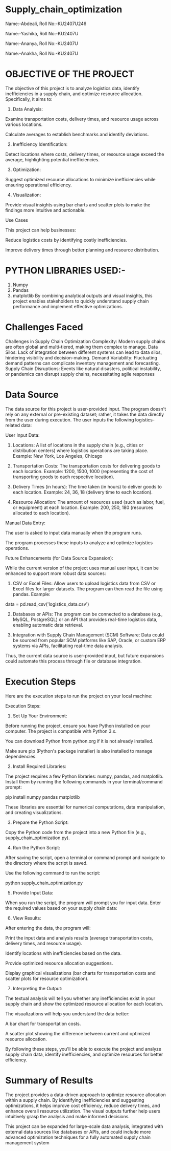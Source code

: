 # Supply_chain_optimization
Name:-Abdeali,
Roll No:-KU2407U246
  
Name:-Yashika,
Roll No:-KU2407U

Name:-Ananya,
Roll No:-KU2407U

Name:-Anakha,
Roll No:-KU2407U


# OBJECTIVE OF THE PROJECT  

The objective of this project is to analyze logistics data, identify inefficiencies in a supply chain, and optimize resource allocation. Specifically, it aims to:

1. Data Analysis:

Examine transportation costs, delivery times, and resource usage across various locations.

Calculate averages to establish benchmarks and identify deviations.



2. Inefficiency Identification:

Detect locations where costs, delivery times, or resource usage exceed the average, highlighting potential inefficiencies.



3. Optimization:

Suggest optimized resource allocations to minimize inefficiencies while ensuring operational efficiency.



4. Visualization:

Provide visual insights using bar charts and scatter plots to make the findings more intuitive and actionable.




Use Cases

This project can help businesses:

Reduce logistics costs by identifying costly inefficiencies.

Improve delivery times through better planning and resource distribution.
# PYTHON LIBRARIES USED:-
1. Numpy
2. Pandas
3. matplotlib
By combining analytical outputs and visual insights, this project enables stakeholders to quickly understand supply chain performance and implement effective optimizations.

# Challenges Faced
Challenges in Supply Chain Optimization
Complexity: Modern supply chains are often global and multi-tiered, making them complex to manage.
Data Silos: Lack of integration between different systems can lead to data silos, hindering visibility and decision-making.
Demand Variability: Fluctuating demand patterns can complicate inventory management and forecasting.
Supply Chain Disruptions: Events like natural disasters, political instability, or pandemics can disrupt supply chains, necessitating agile responses

# Data Source 
   The data source for this project is user-provided input. The program doesn't rely on any external or pre-existing dataset; rather, it takes the data directly from the user during execution. The user inputs the following logistics-related data:

User Input Data:

1. Locations:
A list of locations in the supply chain (e.g., cities or distribution centers) where logistics operations are taking place.
Example: New York, Los Angeles, Chicago


2. Transportation Costs:
The transportation costs for delivering goods to each location.
Example: 1200, 1500, 1000 (representing the cost of transporting goods to each respective location).


3. Delivery Times (in hours):
The time taken (in hours) to deliver goods to each location.
Example: 24, 36, 18 (delivery time to each location).


4. Resource Allocation:
The amount of resources used (such as labor, fuel, or equipment) at each location.
Example: 200, 250, 180 (resources allocated to each location).



Manual Data Entry:

The user is asked to input data manually when the program runs.

The program processes these inputs to analyze and optimize logistics operations.


Future Enhancements (for Data Source Expansion):

While the current version of the project uses manual user input, it can be enhanced to support more robust data sources:

1. CSV or Excel Files:
Allow users to upload logistics data from CSV or Excel files for larger datasets. The program can then read the file using pandas. Example:

data = pd.read_csv('logistics_data.csv')


2. Databases or APIs:
The program can be connected to a database (e.g., MySQL, PostgreSQL) or an API that provides real-time logistics data, enabling automatic data retrieval.


3. Integration with Supply Chain Management (SCM) Software:
Data could be sourced from popular SCM platforms like SAP, Oracle, or custom ERP systems via APIs, facilitating real-time data analysis.



Thus, the current data source is user-provided input, but future expansions could automate this process through file or database integration.


# Execution Steps
Here are the execution steps to run the project on your local machine:

Execution Steps:

1. Set Up Your Environment:

Before running the project, ensure you have Python installed on your computer. The project is compatible with Python 3.x.

You can download Python from python.org if it is not already installed.

Make sure pip (Python's package installer) is also installed to manage dependencies.



2. Install Required Libraries:

The project requires a few Python libraries: numpy, pandas, and matplotlib. Install them by running the following commands in your terminal/command prompt:

pip install numpy pandas matplotlib

These libraries are essential for numerical computations, data manipulation, and creating visualizations.


3. Prepare the Python Script:

Copy the Python code from the project into a new Python file (e.g., supply_chain_optimization.py).


4. Run the Python Script:

After saving the script, open a terminal or command prompt and navigate to the directory where the script is saved.

Use the following command to run the script:

python supply_chain_optimization.py


5. Provide Input Data:

When you run the script, the program will prompt you for input data. Enter the required values based on your supply chain data:

6. View Results:

After entering the data, the program will:

Print the input data and analysis results (average transportation costs, delivery times, and resource usage).

Identify locations with inefficiencies based on the data.

Provide optimized resource allocation suggestions.

Display graphical visualizations (bar charts for transportation costs and scatter plots for resource optimization).

7. Interpreting the Output:

The textual analysis will tell you whether any inefficiencies exist in your supply chain and show the optimized resource allocation for each location.

The visualizations will help you understand the data better:

A bar chart for transportation costs.

A scatter plot showing the difference between current and optimized resource allocation.

By following these steps, you'll be able to execute the project and analyze supply chain data, identify inefficiencies, and optimize resources for better efficiency.


# Summary of Results
The project provides a data-driven approach to optimize resource allocation within a supply chain. By identifying inefficiencies and suggesting optimizations, it helps improve cost efficiency, reduce delivery times, and enhance overall resource utilization. The visual outputs further help users intuitively grasp the analysis and make informed decisions.

This project can be expanded for large-scale data analysis, integrated with external data sources like databases or APIs, and could include more advanced optimization techniques for a fully automated supply chain management system
